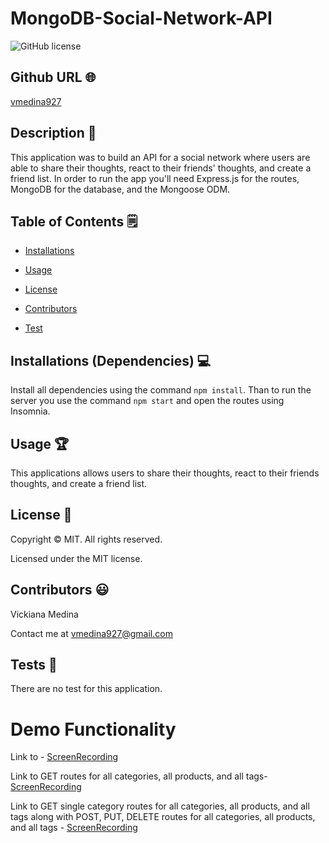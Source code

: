 # MongoDB-Social-Network-API
![GitHub license](https://img.shields.io/badge/license-MIT-yellowgreen.svg)
## Github URL 🌐
[vmedina927](https://github.com/vmedina927/)
## Description 📝
This application was to build an API for a social network where users are able to share their thoughts, react to their friends' thoughts, and create a friend list.  In order to run the app you'll need Express.js for the routes, MongoDB for the database, and the Mongoose ODM.
## Table of Contents 🗒
* [Installations](#dependencies)
* [Usage](#usage)

* [License](#license)

* [Contributors](#contributors)
* [Test](#test)
## Installations (Dependencies) 💻
Install all dependencies using the command `npm install`.  Than to run the server you use the command `npm start` and open the routes using Insomnia.
## Usage 🏆
This applications allows users to share their thoughts, react to their friends thoughts, and create a friend list.
## License 📛
Copyright © MIT. All rights reserved. 
        
Licensed under the MIT license.
## Contributors 😃
Vickiana Medina

Contact me at vmedina927@gmail.com
## Tests 🧪
There are no test for this application.

# Demo Functionality

Link to - [ScreenRecording]()

Link to GET routes for all categories, all products, and all tags- [ScreenRecording]()

Link to GET single category routes for all categories, all products, and all tags along with POST, PUT, DELETE routes for all categories, all products, and all tags - [ScreenRecording]()